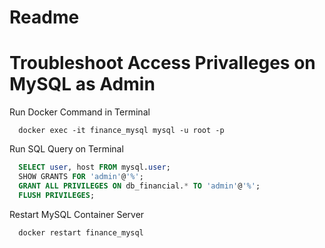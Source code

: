 # Readme

# Troubleshoot Access Privalleges on MySQL as Admin

Run Docker Command in Terminal

```docker
  docker exec -it finance_mysql mysql -u root -p
```

Run SQL Query on Terminal

```sql
  SELECT user, host FROM mysql.user;
  SHOW GRANTS FOR 'admin'@'%';
  GRANT ALL PRIVILEGES ON db_financial.* TO 'admin'@'%';
  FLUSH PRIVILEGES;
```

Restart MySQL Container Server

```docker
  docker restart finance_mysql

```
